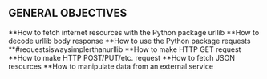 ## GENERAL OBJECTIVES
**How to fetch internet resources with the Python package urllib
**How to decode urllib body response
**How to use the Python package requests **#requestsiswaysimplerthanurllib
**How to make HTTP GET request
**How to make HTTP POST/PUT/etc. request
**How to fetch JSON resources
**How to manipulate data from an external service